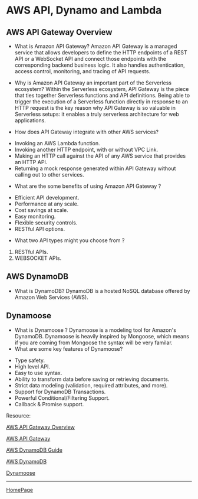 # AWS API, Dynamo and Lambda

## AWS API Gateway Overview
* What is Amazon API Gateway? 
Amazon API Gateway is a managed service that allows developers to define the HTTP endpoints of a REST API or a WebSocket API and connect those endpoints with the corresponding backend business logic. It also handles authentication, access control, monitoring, and tracing of API requests.

* Why is Amazon API Gateway an important part of the Serverless ecosystem?
Within the Serverless ecosystem, API Gateway is the piece that ties together Serverless functions and API definitions. Being able to trigger the execution of a Serverless function directly in response to an HTTP request is the key reason why API Gateway is so valuable in Serverless setups: it enables a truly serverless architecture for web applications.
* How does API Gateway integrate with other AWS services?
- Invoking an AWS Lambda function.
- Invoking another HTTP endpoint, with or without VPC Link.
- Making an HTTP call against the API of any AWS service that provides an HTTP API.
- Returning a mock response generated within API Gateway without calling out to other services.
* What are the some benefits of using Amazon API Gateway ?
- Efficient API development.
- Performance at any scale.
- Cost savings at scale.
- Easy monitoring.
- Flexible security controls.
- RESTful API options.
* What two API types might you choose from ?
1. RESTful APIs.
2. WEBSOCKET APIs.

## AWS DynamoDB
* What is DynamoDB?
DynamoDB is a hosted NoSQL database offered by Amazon Web Services (AWS). 

## Dynamoose
* What is Dynamoose ?
Dynamoose is a modeling tool for Amazon's DynamoDB. Dynamoose is heavily inspired by Mongoose, which means if you are coming from Mongoose the syntax will be very familar.
* What are some key features of Dynamoose?
- Type safety.
- High level API.
- Easy to use syntax.
- Ability to transform data before saving or retrieving documents.
- Strict data modeling (validation, required attributes, and more).
- Support for DynamoDB Transactions.
- Powerful Conditional/Filtering Support.
- Callback & Promise support.

Resource:

[AWS API Gateway Overview](https://www.serverless.com/guides/amazon-api-gateway)

[AWS API Gateway](https://aws.amazon.com/api-gateway/)

[AWS DynamoDB Guide](https://www.dynamodbguide.com/what-is-dynamo-db/)

[AWS DynamoDB](https://aws.amazon.com/dynamodb/)

[Dynamoose](https://dynamoosejs.com/getting_started/Introduction/)


-----------------------------------------------
[HomePage](./README.md)